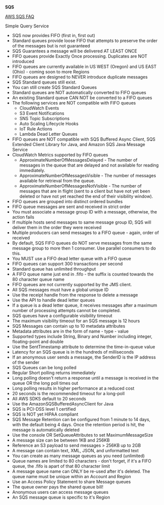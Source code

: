 **SQS**

[AWS SQS FAQ](https://aws.amazon.com/sqs/faqs/)

Simple Query Service

* SQS now provides FIFO (first in, first out)
* Standard queues provide loose FIFO that attempts to preserve the order of the messages but is not guaranteed
* SQS Guarantees a message will be delivered AT LEAST ONCE
* FIFO queues provide Exactly Once processing. Duplicates are NOT introduced
* FIFO queues are currently available in US WEST (Oregon) and US EAST (Ohio) - coming soon to more Regions
* FIFO queues are designed to NEVER introduce duplicate messages
* SQS Standard queues still exist.
* You can still create SQS Standard Queues
* Standard queues are NOT automatically converted to FIFO queues
* An existing Standard queue CAN NOT be converted to a FIFO queues
* The following services are NOT compatible with FIFO queues 
    * CloudWatch Events
    * S3 Event Notifications
    * SNS Topic Subscriptions
    * Auto Scaling Lifecycle Hooks
    * IoT Rule Actions
    * Lambda Dead Letter Queues
* FIFO queues are NOT compatible with SQS Buffered Async Client, SQS Extended Client Library for Java, and Amazon SQS Java Message Service
* CloudWatch Metrics supported by FIFO queues
    * ApproximateNumberOfMessagesDelayed - The number of messages in the queue that are delayed and not available for reading immediately.
    * ApproximateNumberOfMessagesVisible - The number of messages available for retrieval from the queue.
    * ApproximateNumberOfMessagesNotVisible - The number of messages that are in flight (sent to a client but have not yet been deleted or have not yet reached the end of their visibility window).
* FIFO queues are grouped into distinct ordered bundles
* FIFO queue messages are sent and received in strict order
* You must associate a message group ID with a message, otherwise, the action fails
* If multiple hosts send messages to same message group ID, SQS will deliver them in the order they were received
* Multiple producers can send messages to a FIFO queue - again, order of received
* By default, SQS FIFO queues do NOT serve messages from the same message group to more then 1 consumer. Use parallel consumers to do this.
* You MUST use a FIFO dead letter queue with a FIFO queue
* FIFO queues can support 300 transactions per second
* Standard queue has unlimited throughput
* A FIFO queue name just end in .fifo - the suffix is counted towards the 80 character queue name
* FIFO queues are not currently supported by the JMS client.
* All SQS messages must have a global unique ID
* Use the receipt handle from the response to delete a message
* Use the API to handle dead letter queues
* If a queue is a dead letter queue, it receives messages after a maximum number of processing attempts cannot be completed.
* SQS queues have a configurable visibility timeout
* The maximum visibility timeout for an SQS message is 12 hours
* SQS Messages can contain up to 10 metadata attributes
* Metadata attributes are in the form of name - type - value
* Supported types include String, Binary and Number including integer, floating-point and double
* Use the SentTimestamp attribute to determine the time-in-queue value
* Latency for an SQS queue is in the hundreds of milliseconds
* If an anonymous user sends a message, the SenderID is the IP address of the sender
* SQS Queues can be long polled
* Regular Short polling returns immediately
* Long polling doesn't return a response until a message is received in the queue OR the long poll times out
* Long polling results in higher performance at a reduced cost
* 20 seconds is the recommended timeout for a long-poll
* All AWS SDKS default to 20 seconds
* Use the AmazonSQSBufferedAsyncClient for Java
* SQS is PCI-DSS level 1 certified
* SQS is NOT yet HIPAA compliant
* SQS Message Retention can be configured from 1 minute to 14 days, with the default being 4 days. Once the retention period is hit, the message is automatically deleted
* Use the console OR SetQueueAttributes to set MaximumMessageSize
* A message size can be between 1KB and 256KB
* Reference an S3 payload to send messages > 256KB up to 2GB
* A message can contain text, XML, JSON, and unformatted text
* You can create as many message queues as you need (unlimited)
* Queue names are limited to 80 characters - don't forget, if it's a FIFO queue, the .fifo is apart of that 80 character limit
* A message queue name can ONLY be re-used after it's deleted. The queue name must be unique within an Account and Region
* Use an Access Policy Statement to share Message queues
* The queue owner pays the shared queue bill!
* Anonymous users can access message queues
* An SQS message queue is specific to it's Region
